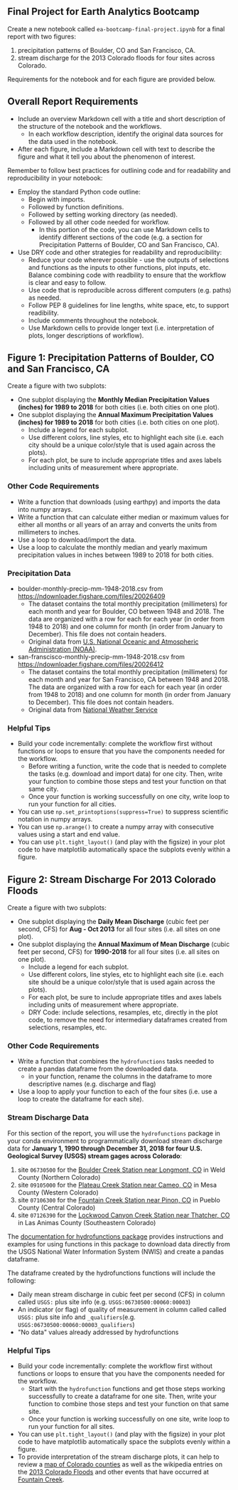 ## Final Project for Earth Analytics Bootcamp

Create a new notebook called `ea-bootcamp-final-project.ipynb` for a final report with two figures:
1. precipitation patterns of Boulder, CO and San Francisco, CA.
2. stream discharge for the 2013 Colorado floods for four sites across Colorado. 

Requirements for the notebook and for each figure are provided below. 


## Overall Report Requirements 

* Include an overview Markdown cell with a title and short description of the structure of the notebook and the workflows. 
    * In each workflow description, identify the original data sources for the data used in the notebook. 
* After each figure, include a Markdown cell with text to describe the figure and what it tell you about the phenomenon of interest. 

Remember to follow best practices for outlining code and for readability and reproducibility in your notebook:
* Employ the standard Python code outline:  
    * Begin with imports.
    * Followed by function definitions.
    * Followed by setting working directory (as needed).
    * Followed by all other code needed for workflow.
      * In this portion of the code, you can use Markdown cells to identify different sections of the code (e.g. a section for Precipitation Patterns of Boulder, CO and San Francisco, CA).
* Use DRY code and other strategies for readability and reproducibility:
    * Reduce your code wherever possible - use the outputs of selections and functions as the inputs to other functions, plot inputs, etc. Balance combining code with readbility to ensure that the workflow is clear and easy to follow.
    * Use code that is reproducible across different computers (e.g. paths) as needed.
    * Follow PEP 8 guidelines for line lengths, white space, etc, to support readibility.
    * Include comments throughout the notebook.
    * Use Markdown cells to provide longer text (i.e. interpretation of plots, longer descriptions of workflow).


## Figure 1: Precipitation Patterns of Boulder, CO and San Francisco, CA 

Create a figure with two subplots:
* One subplot displaying the **Monthly Median Precipitation Values (inches) for 1989 to 2018** for both cities (i.e. both cities on one plot).
* One subplot displaying the **Annual Maximum Precipitation Values (inches) for 1989 to 2018** for both cities (i.e. both cities on one plot).
    * Include a legend for each subplot.
    * Use different colors, line styles, etc to highlight each site (i.e. each city should be a unique color/style that is used again across the plots). 
    * For each plot, be sure to include appropriate titles and axes labels including units of measurement where appropriate.


### Other Code Requirements

* Write a function that downloads (using earthpy) and imports the data into numpy arrays.
* Write a function that can calculate either median or maximum values for either all months or all years of an array and converts the units from millimeters to inches.  
* Use a loop to download/import the data.
* Use a loop to calculate the monthly median and yearly maximum precipitation values in inches between 1989 to 2018 for both cities. 


### Precipitation Data

* boulder-monthly-precip-mm-1948-2018.csv from https://ndownloader.figshare.com/files/20026409
    * The dataset contains the total monthly precipitation (millimeters) for each month and year for Boulder, CO between 1948 and 2018. The data are organized with a row for each for each year (in order from 1948 to 2018) and one column for month (in order from January to December). This file does not contain headers. 
    * Original data from <a href="https://www.esrl.noaa.gov/psd/boulder/Boulder.mm.precip.html" target="_blank">U.S. National Oceanic and Atmospheric Administration (NOAA)</a>.
* san-franscisco-monthly-precip-mm-1948-2018.csv from https://ndownloader.figshare.com/files/20026412
    * The dataset contains the total monthly precipitation (millimeters) for each month and year for San Francisco, CA between 1948 and 2018. The data are organized with a row for each for each year (in order from 1948 to 2018) and one column for month (in order from January to December). This file does not contain headers. 
    * Original data from <a href="https://w2.weather.gov/climate/xmacis.php?wfo=mtr" target="_blank">National Weather Service</a>       


### Helpful Tips

* Build your code incrementally: complete the workflow first without functions or loops to ensure that you have the components needed for the workflow. 
   * Before writing a function, write the code that is needed to complete the tasks (e.g. download and import data) for one city. Then, write your function to combine those steps and test your function on that same city. 
   * Once your function is working successfully on one city, write loop to run your function for all cities.
* You can use `np.set_printoptions(suppress=True)` to suppress scientific notation in numpy arrays.
* You can use `np.arange()` to create a numpy array with consecutive values using a start and end value.
* You can use `plt.tight_layout()` (and play with the figsize) in your plot code to have matplotlib automatically space the subplots evenly within a figure. 


## Figure 2: Stream Discharge For 2013 Colorado Floods

Create a figure with two subplots:
* One subplot displaying the **Daily Mean Discharge** (cubic feet per second, CFS) for **Aug - Oct 2013** for all four sites (i.e. all sites on one plot).
* One subplot displaying the **Annual Maximum of Mean Discharge** (cubic feet per second, CFS) for **1990-2018** for all four sites (i.e. all sites on one plot).
    * Include a legend for each subplot.
    * Use different colors, line styles, etc to highlight each site (i.e. each site should be a unique color/style that is used again across the plots). 
    * For each plot, be sure to include appropriate titles and axes labels including units of measurement where appropriate.
    * DRY Code: include selections, resamples, etc, directly in the plot code, to remove the need for intermediary dataframes created from selections, resamples, etc. 


### Other Code Requirements

* Write a function that combines the `hydrofunctions` tasks needed to create a pandas dataframe from the downloaded data.
    * in your function, rename the columns in the dataframe to more descriptive names (e.g. discharge and flag)
* Use a loop to apply your function to each of the four sites (i.e. use a loop to create the dataframe for each site).


### Stream Discharge Data

For this section of the report, you will use the `hydrofunctions` package in your conda environment to programmatically download stream discharge data for **January 1, 1990 through December 31, 2018 for four U.S. Geological Survey (USGS) stream gages across Colorado**:
1. site `06730500` for the [Boulder Creek Station near Longmont, CO](https://waterdata.usgs.gov/nwis/inventory/?site_no=06730500) in Weld County (Northern Colorado)
2. site `09105000` for the [Plateau Creek Station near Cameo, CO](https://waterdata.usgs.gov/nwis/inventory/?site_no=09105000) in Mesa County (Western Colorado)
3. site `07106300` for the [Fountain Creek Station near Pinon, CO](https://waterdata.usgs.gov/nwis/inventory/?site_no=07106300) in Pueblo County (Central Colorado)
4. site `07126390` for the [Lockwood Canyon Creek Station near Thatcher, CO](https://waterdata.usgs.gov/co/nwis/inventory/?site_no=07126390) in Las Animas County (Southeastern Colorado)

The [documentation for hydrofunctions package](https://hydrofunctions.readthedocs.io/en/master/usage.html) provides instructions and examples for using functions in this package to download data directly from the USGS National Water Information System (NWIS) and create a pandas dataframe. 

The dataframe created by the hydrofunctions functions will include the following:
* Daily mean stream discharge in cubic feet per second (CFS) in column called `USGS:` plus site info (e.g. `USGS:06730500:00060:00003`) 
* An indicator (or flag) of quality of measurement in column called called `USGS:` plus site info and `_qualifiers`(e.g. `USGS:06730500:00060:00003_qualifiers`)
* "No data" values already addressed by hydrofunctions

### Helpful Tips

* Build your code incrementally: complete the workflow first without functions or loops to ensure that you have the components needed for the workflow. 
   * Start with the `hydrofunction` functions and get those steps working successfully to create a dataframe for one site. Then, write your function to combine those steps and test your function on that same site. 
   * Once your function is working successfully on one site, write loop to run your function for all sites.
* You can use `plt.tight_layout()` (and play with the figsize) in your plot code to have matplotlib automatically space the subplots evenly within a figure. 
* To provide interpretation of the stream discharge plots, it can help to review a [map of Colorado counties](https://geology.com/county-map/colorado.shtml) as well as the wikipedia entries on the [2013 Colorado Floods](https://en.wikipedia.org/wiki/2013_Colorado_floods) and other events that have occurred at [Fountain Creek](https://en.wikipedia.org/wiki/Fountain_Creek_(Arkansas_River_tributary)). 
